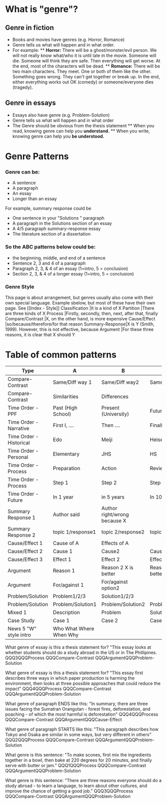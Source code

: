 # What is "genre"?

## Genre in fiction
* Books and movies have genres (e.g. Horror, Romance)
* Genre tells us what will happen and in what order. 
* For example:
**  __Horror:__ There will be a ghost/monster/evil person. We will not really know what/who it is until late in the movie. Someone will die. Someone will think they are safe. Then everything will get worse. At the end, most of the characters will be dead.
**  __Romance:__ There will be two main characters. They meet. One or both of them like the other. Something goes wrong. They can't get together or break up. In the end, either everything works out OK (comedy) or someone/everyone dies (tragedy).

## Genre in essays
* Essays also have genre (e.g. Problem-Solution)
* Genre tells us what will happen and in what order
* The Genre should be obvious from the thesis statement
** When you read, knowing genre can help you __understand.__
** When you write, knowing genre can help you __be understood.__


# Genre Patterns
### Genre can be:
* A sentence
* A paragraph
* An essay
* Longer than an essay

For example, summary response could be 
* One sentence in your "Solutions " paragraph
* A paragraph in the Solutions section of an essay
* A 4/5 paragraph summary-response essay
* The literature section of a dissertation

### So the ABC patterns below could be:
* the beginning, middle, and end of a sentence
* Sentence 2, 3 and 4 of a paragraph
* Paragraph 2, 3, & 4 of an essay (1=intro, 5 = conclusion)
* Section 2, 3, & 4 of a longer essay (1=intro, 5 = conclusion)


### Genre Style
This page is about arrangement, but genres usually also come with their own special language. Example sbelow, but most of these have their own page. See [[Index - Style]]
Classification 	|It is a kind of X
Partition	 	|There are three kinds of X
Process		 	|Firstly, secondly, then, next, after that, finally
Compare/Contrast |X, on the other hand, is more expensive
Cause/Effect  	|so/because/therefore/for that reason
Summary-Response|X is Y (Smith, 1999). However, this is not effective, because
Argument		|For these three reasons, it is clear that X should Y

# Table of common patterns
Type						|A	   				|B 						|C
----------------------------|-------------------|-----------------------|----------------
Compare-Contrast			|Same/Diff way 1	|Same/Diff way2 		|Same/Diff way 3
Compare-Contrast			|Similarities 		|Differences
Time Order - PPF	  		|Past (High School) |Present (University) 	|Future(work)
Time Order - Narrative  	|First I, .... 		|Then .... 				|Finally, .
Time Order - Historical		|Edo 				|Meiji  				|Heisei
Time Order - Personal 		|Elementary 		|JHS 					|HS
Time Order - Process		|Preparation		|Action					|Review
Time Order - Process		|Step 1				|Step 2					|Step 3
Time Order - Future 		|In 1 year			|in 5 years				|In 10 years
Summary Response 1			|Author said		|Author right/wrong because X
Summary Response 2			|topic 1/response1	|topic 2/response2 		|topic 3/response3
Cause/Effect 1				|Cause of A			|Effects of A
Cause/Effect 2				|Cause 1			|Cause2					|Cause3
Cause/Effect 3				|Effect 1			|Effect 2				|Effect3
Argument					|Reason 1  			|Reason 2 X is better	|Reason 3 X is better
Argument					|For/against 1 		|For/against option2
Problem/Solution			|Problem1/2/3		|Solution1/2/3
Problem/Solution			|Problem/Solution1 	|Problem/Solution2 		|Problem/Solution3
Mixed 1						|Description		|Problem				|Solution
Case Study					|Case 1				|Case 2					|Case 3
News 5 "W" style intro		|Who What Where When Why


What genre of essay is this a thesis statement for? "This essay looks at whether students should do a study abroad in the US or in The Phillipines. QQQ3QQQProcess QQQCompare-Contrast QQQArgumentQQQProblem-Solution

What genre of essay is this a thesis statement for? "This essay first describes three ways in which paper production is harming the environment, then looks at three possible approaches that could reduce the impact" QQQ4QQQProcess QQQCompare-Contrast QQQArgumentQQQProblem-Solution

What genre of paragraph ENDS like this: "In summary, there are three issues facing the Sumatran Orangutan - forest fires, deforestation, and poaching - of which the most harmful is deforestation" QQQ4QQQProcess QQQCompare-Contrast QQQArgumentQQQCause-Effect

What genre of paragraph STARTS like this: "This paragraph describes how Tokyo and Osaka are similar in some ways, but very different in others" QQQ2QQQProcess QQQCompare-Contrast QQQArgumentQQQProblem-Solution

What genre is this sentence: "To make scones, first mix the ingredients together in a bowl, then bake at 220 degrees for 20 minutes, and finally serve with butter or jam." QQQ1QQQProcess QQQCompare-Contrast QQQArgumentQQQProblem-Solution

What genre is this sentence: "There are three reasons everyone should do a study abroad - to learn a language, to learn about other cultures, and improve the chance of getting a good job." QQQ3QQQProcess QQQCompare-Contrast QQQArgumentQQQProblem-Solution
